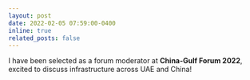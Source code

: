 ```yaml
---
layout: post
date: 2022-02-05 07:59:00-0400
inline: true
related_posts: false
---
```


I have been selected as a forum moderator at **China-Gulf Forum 2022**, excited to discuss infrastructure across UAE and China!
